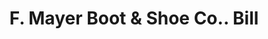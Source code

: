 ---
doi: 10.7916/D83R251T
date_other: '1916'
date_other_textual: '1916'
form: printed ephemera
genre:
- Invoices
name:
- F. Mayer Boot & Shoe Co.
object_in_context_url: https://biggert.cul.columbia.edu/items/view/ave_biggert_01606
subject_hierarchical_geographic:
- Milwaukee, Wisconsin, United States
subject_name:
- F. Mayer Boot & Shoe Co.
title: F. Mayer Boot & Shoe Co.. Bill
sort_title: F. Mayer Boot & Shoe Co.. Bill
call_number: ave_biggert_01606
coordinates:
- 43.05,-87.95
pid: ave_biggert_01606
identifiers: ave_biggert_01606
thumbnail: https://derivativo-2.library.columbia.edu/iiif/2/ldpd:343896/full/!256,256/0/native.jpg
permalink: /biggert/ave_biggert_01606/
layout: iiif-image-page
---